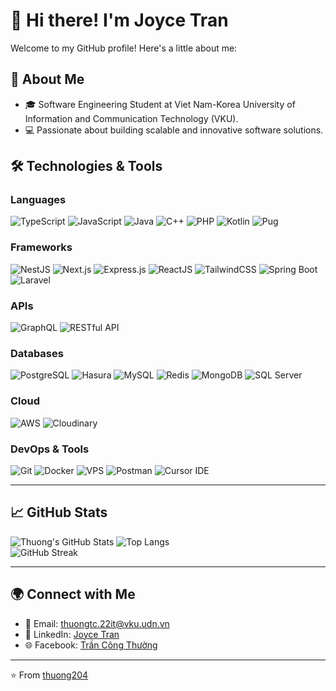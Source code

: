 # 👋 Hi there! I'm Joyce Tran  
Welcome to my GitHub profile! Here's a little about me:

## 🌟 About Me  
- 🎓 Software Engineering Student at Viet Nam-Korea University of Information and Communication Technology (VKU).  
- 💻 Passionate about building scalable and innovative software solutions.

## 🛠️ Technologies & Tools  

### Languages  
![TypeScript](https://img.shields.io/badge/-TypeScript-3178C6?logo=typescript&logoColor=white&style=flat-square) ![JavaScript](https://img.shields.io/badge/-JavaScript-F7DF1E?logo=javascript&logoColor=black&style=flat-square) ![Java](https://img.shields.io/badge/-Java-007396?logo=java&logoColor=white&style=flat-square) ![C++](https://img.shields.io/badge/-C++-00599C?logo=cplusplus&logoColor=white&style=flat-square) ![PHP](https://img.shields.io/badge/-PHP-777BB4?logo=php&logoColor=white&style=flat-square) ![Kotlin](https://img.shields.io/badge/-Kotlin-0095D5?logo=kotlin&logoColor=white&style=flat-square) ![Pug](https://img.shields.io/badge/-Pug-A86454?logo=pug&logoColor=white&style=flat-square)  

### Frameworks  
![NestJS](https://img.shields.io/badge/-NestJS-E0234E?logo=nestjs&logoColor=white&style=flat-square) ![Next.js](https://img.shields.io/badge/-Next.js-000000?logo=next.js&logoColor=white&style=flat-square) ![Express.js](https://img.shields.io/badge/-Express.js-000000?logo=express&logoColor=white&style=flat-square) ![ReactJS](https://img.shields.io/badge/-ReactJS-61DAFB?logo=react&logoColor=white&style=flat-square) ![TailwindCSS](https://img.shields.io/badge/-TailwindCSS-38B2AC?logo=tailwindcss&logoColor=white&style=flat-square) ![Spring Boot](https://img.shields.io/badge/-Spring%20Boot-6DB33F?logo=springboot&logoColor=white&style=flat-square) ![Laravel](https://img.shields.io/badge/-Laravel-FF2D20?logo=laravel&logoColor=white&style=flat-square) 

### APIs  
![GraphQL](https://img.shields.io/badge/-GraphQL-E10098?logo=graphql&logoColor=white&style=flat-square) ![RESTful API](https://img.shields.io/badge/-RESTful%20API-42A5F5?logo=rest&logoColor=white&style=flat-square)

### Databases  
![PostgreSQL](https://img.shields.io/badge/-PostgreSQL-4169E1?logo=postgresql&logoColor=white&style=flat-square) ![Hasura](https://img.shields.io/badge/-Hasura-1EB4D4?logo=hasura&logoColor=white&style=flat-square) ![MySQL](https://img.shields.io/badge/-MySQL-4479A1?logo=mysql&logoColor=white&style=flat-square) ![Redis](https://img.shields.io/badge/-Redis-DC382D?logo=redis&logoColor=white&style=flat-square) ![MongoDB](https://img.shields.io/badge/-MongoDB-47A248?logo=mongodb&logoColor=white&style=flat-square) ![SQL Server](https://img.shields.io/badge/-SQL%20Server-CC2927?logo=microsoftsqlserver&logoColor=white&style=flat-square)  

### Cloud  
![AWS](https://img.shields.io/badge/-AWS-232F3E?logo=amazonaws&logoColor=white&style=flat-square) ![Cloudinary](https://img.shields.io/badge/-Cloudinary-0075E2?logo=cloudinary&logoColor=white&style=flat-square)

### DevOps & Tools  
![Git](https://img.shields.io/badge/-Git-F05032?logo=git&logoColor=white&style=flat-square) ![Docker](https://img.shields.io/badge/-Docker-2496ED?logo=docker&logoColor=white&style=flat-square) ![VPS](https://img.shields.io/badge/-VPS-4A90E2?logo=apache&logoColor=white&style=flat-square) ![Postman](https://img.shields.io/badge/-Postman-FF6C37?logo=postman&logoColor=white&style=flat-square) ![Cursor IDE](https://img.shields.io/badge/-Cursor%20IDE-000000?logo=cursor&logoColor=white&style=flat-square)

---

## 📈 GitHub Stats  
![Thuong's GitHub Stats](https://github-readme-stats.vercel.app/api?username=thuong204&show_icons=true&theme=radical)
![Top Langs](https://github-readme-stats.vercel.app/api/top-langs/?username=thuong204&layout=compact&theme=radical)  
![GitHub Streak](https://github-readme-streak-stats.herokuapp.com/?user=thuong204&theme=dark)

---

## 🌍 Connect with Me  
- 📧 Email: [thuongtc.22it@vku.udn.vn](mailto:thuongtc.22it@vku.udn.vn)  
- 💼 LinkedIn: [Joyce Tran](https://www.linkedin.com/in/tr%E1%BA%A7n-c%C3%B4ng-th%C6%B0%E1%BB%9Dng-375bb72b0/)  
- 🌐 Facebook: [Trần Công Thường](https://www.facebook.com/vothuongdev/)

---

⭐️ From [thuong204](https://github.com/thuong204)
